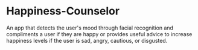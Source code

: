 # Happiness-Counselor
An app that detects the user's mood through facial recognition and compliments a user if they are happy or provides useful advice to increase happiness levels if the user is sad, angry, cautious, or disgusted.
